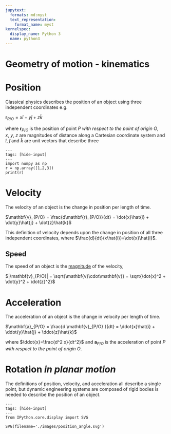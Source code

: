 ```yaml
---
jupytext:
  formats: md:myst
  text_representation:
    format_name: myst
kernelspec:
  display_name: Python 3
  name: python3
---
```


# Geometry of motion - kinematics

# Position

Classical physics describes the position of an object using three
independent coordinates e.g. 

$\mathbf{r}_{P/O} = x\hat{i} + y\hat{j} + z\hat{k}$

where $\mathbf{r}_{P/O}$ is the position of point $P$ _with respect to the point
of origin_ $O$, $x,~y,~z$ are magnitudes of distance along a
Cartesian coordinate system and $\hat{i},~\hat{j}$ and $\hat{k}$ are
unit vectors that describe three 

```{code-cell} ipython3
---
tags: [hide-input]
---
import numpy as np
r = np.array([1,2,3])
print(r)
```

# Velocity

The velocity of an object is the change in position per length of time.

$\mathbf{v}_{P/O} = \frac{d\mathbf{r}_{P/O}}{dt} = \dot{x}\hat{i} + \dot{y}\hat{j} +
\dot{z}\hat{k}$

This definition of velocity depends upon the change in position of all
three independent coordinates, where
$\frac{d}{dt}(x\hat{i})=\dot{x}\hat{i}$. 

## Speed

The speed of an object is the
[magnitude](https://www.mathsisfun.com/algebra/vectors.html) of the
velocity, 

$|\mathbf{v}_{P/O}| = \sqrt{\mathbf{v}\cdot\mathbf{v}} =
\sqrt{\dot{x}^2 + \dot{y}^2 + \dot{z}^2}$

# Acceleration

The acceleration of an object is the change in velocity per length of
time. 

$\mathbf{a}_{P/O} = \frac{d \mathbf{v}_{P/O} }{dt} = \ddot{x}\hat{i} +
\ddot{y}\hat{j} + \ddot{z}\hat{k}$

where $\ddot{x}=\frac{d^2 x}{dt^2}$ and $\mathbf{a}_{P/O}$ is the
acceleration of point $P$ _with respect to the point of origin_ $O$. 

# Rotation _in planar motion_

The definitions of position, velocity, and acceleration all describe a
single point, but dynamic engineering systems are composed of rigid
bodies is needed to describe the position of an object. 

```{code-cell} ipython3
---
tags: [hide-input]
---
from IPython.core.display import SVG

SVG(filename='./images/position_angle.svg')
```
